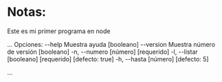 # Notas:
Este es mi primer programa en node

...
Opciones:
      --help     Muestra ayuda                                        [booleano]
      --version  Muestra número de versión                            [booleano]
  -n, --numero                                              [número] [requerido]
  -l, --listar                            [booleano] [requerido] [defecto: true]
  -h, --hasta                                              [número] [defecto: 5]

...